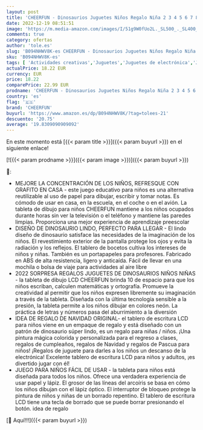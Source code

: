 ```yaml
---
layout: post
title: 'CHEERFUN - Dinosaurios Juguetes Niños Regalo Niña 2 3 4 5 6 7 8 Años - Tableta Gráfica Escritura con Pantalla LCD 10 Pulgadas Juegos Educativos Niños Regalo Navidad Cumpleaños para Viaje Coche  Avión  Memo Clase'
date: 2022-12-19 08:51:51
image: 'https://m.media-amazon.com/images/I/51g9W0fUo2L._SL500_._SL400_.jpg'
comments: true
category: ofertas
author: 'tole.es'
slug: 'B094NHWV8K-es CHEERFUN - Dinosaurios Juguetes Niños Regalo Niña 2 3 4 5...'
sku: 'B094NHWV8K-es'
tags: [ 'Actividades creativas','Juguetes','Juguetes de electrónica','Juguetes educativos','Juguetes y juegos','Pizarras mágicas para niños','Pizarras para niños','cheerfun','navidad','🇪🇸', ]
actualPrice: 18.22 EUR
currency: EUR
price: 18.22
comparePrice: 22.99 EUR
prodname: 'CHEERFUN - Dinosaurios Juguetes Niños Regalo Niña 2 3 4 5 6 7 8 Años - Tableta Gráfica Escritura con Pantalla LCD 10 Pulgadas Juegos Educativos Niños Regalo Navidad Cumpleaños para Viaje Coche  Avión  Memo Clase'
country: 'es'
flag: '🇪🇸'
brand: 'CHEERFUN'
buyurl: 'https://www.amazon.es/dp/B094NHWV8K/?tag=tolees-21'
descuento: '20.75'
average: '19.8309090909092'
---
```


En este momento está [{{< param title >}}]({{< param buyurl >}}) en el siguiente enlace!

[![{{< param prodname >}}]({{< param image >}})]({{< param buyurl >}})

🔎:

- MEJORE LA CONCENTRACIÓN DE LOS NIÑOS, REFRESQUE CON GRAFITO EN CASA - este juego educativo para niños es una alternativa reutilizable al uso de papel para dibujar, escribir y tomar notas. Es cómodo de usar en casa, en la escuela, en el coche o en el avión. La tableta de dibujo para niños CHEERFUN mantiene a los niños ocupados durante horas sin ver la televisión o el teléfono y mantiene las paredes limpias. Proporciona una mejor experiencia de aprendizaje preescolar
- DISEÑO DE DINOSAURIO LINDO, PERFECTO PARA LLEGAR - El lindo diseño de dinosaurio satisface las necesidades de la imaginación de los niños. El revestimiento exterior de la pantalla protege los ojos y evita la radiación y los reflejos. El tablero de bocetos cultiva los intereses de niños y niñas. También es un portapapeles para profesores. Fabricado en ABS de alta resistencia, ligero y anticaída. Fácil de llevar en una mochila o bolsa de viaje para actividades al aire libre
- 2022 SORPRESA REGALOS JUGUETES DE DINOSAURIOS NIÑOS NIÑAS - la tableta de dibujo LCD CHEERFUN brinda 10  de espacio para que los niños escriban, calculen matemáticas y ortografía. Promueve la creatividad al permitir que los niños expresen libremente su imaginación a través de la tableta. Diseñada con la última tecnología sensible a la presión, la tableta permite a los niños dibujar en colores neón. La práctica de letras y números pasa del aburrimiento a la diversión
- IDEA DE REGALO DE NAVIDAD ORIGINAL- el tablero de escritura LCD para niños viene en un empaque de regalo y está diseñado con un patrón de dinosaurio súper lindo, es un regalo para niñas / niños. ¡Una pintura mágica colorida y personalizada para el regreso a clases, regalos de cumpleaños, regalos de Navidad y regalos de Pascua para niños! ¡Regalos de juguete para darles a los niños un descanso de la electrónica! Excelente tablero de escritura LCD para niños y adultos, ¡es divertido jugar con él!
- JUEGO PARA NIÑOS FÁCIL DE USAR - la tableta para niños está diseñada para todos los niños. Ofrece una verdadera experiencia de usar papel y lápiz. El grosor de las líneas del arcoíris se basa en cómo los niños dibujan con el lápiz óptico. El interruptor de bloqueo protege la pintura de niños y niñas de un borrado repentino. El tablero de escritura LCD tiene una tecla de borrado que se puede borrar presionando el botón. idea de regalo

[🛒 Aquí!!!]({{< param buyurl >}})
